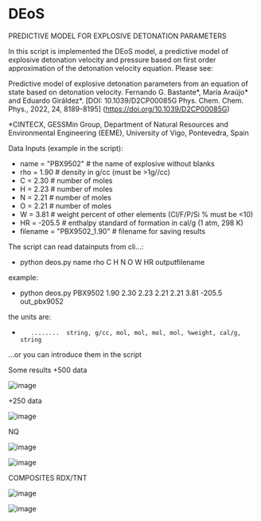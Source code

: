 # DEoS
PREDICTIVE MODEL FOR EXPLOSIVE DETONATION PARAMETERS

In this script is implemented the DEoS model, a predictive model of explosive
detonation velocity and pressure based on first order
approximation of the detonation velocity equation. Please see:
    
Predictive model of explosive detonation parameters from an equation of state
based on detonation velocity. Fernando G. Bastante*, María Araújo* and Eduardo
Giráldez*. [DOI: 10.1039/D2CP00085G Phys. Chem. Chem. Phys., 2022, 24, 8189-8195]
(https://doi.org/10.1039/D2CP00085G)

*CINTECX, GESSMin Group, Department of Natural Resources
and Environmental Engineering (EEME), University of Vigo, Pontevedra, Spain

Data Inputs (example in the script):
-    name = "PBX9502" # the name of explosive without blanks
-    rho = 1.90  # density in g/cc (must be >1g//cc)
-    C = 2.30    # number of moles
-    H = 2.23    # number of moles
-    N = 2.21    # number of moles
-    O = 2.21    # number of moles 
-    W = 3.81    # weight percent of other elements (Cl/F/P/Si % must be <10)
-    HR = -205.5 # enthalpy standard of formation in cal/g (1 atm, 298 K)
-    filename = "PBX9502_1.90" # filename for saving results

The script can read datainputs from cli...:
 -   python deos.py name rho C H N O W HR outputfilename

example:
 -   python deos.py PBX9502 1.90 2.30 2.23 2.21 2.21 3.81 -205.5 out_pbx9052 

the units are:
-        ........  string, g/cc, mol, mol, mol, mol, %weight, cal/g, string

...or you can introduce them in the script

Some results
+500 data

![image](https://user-images.githubusercontent.com/52360383/164480516-2752e152-155b-45fd-9b8d-4a0275497431.png)


+250 data

![image](https://user-images.githubusercontent.com/52360383/164482623-50d5769a-f7b4-4eea-8ac8-26f7d34cc66d.png)

NQ

![image](https://user-images.githubusercontent.com/52360383/164490428-9ddc84a0-23ed-4103-94a3-ef0c6cdf9ba5.png)

![image](https://user-images.githubusercontent.com/52360383/164486567-43b7c7fb-2924-4343-b2c1-4f4661ad1df7.png)

COMPOSITES RDX/TNT

![image](https://user-images.githubusercontent.com/52360383/164491432-3120a366-45ba-4e74-91c8-a1d1a4d88cc2.png)

![image](https://user-images.githubusercontent.com/52360383/164489150-8486c327-5bb3-41b2-a8ef-44145a1f7553.png)



